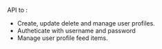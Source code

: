 API to :
* Create, update delete and manage user profiles.
* Autheticate with username and password
* Manage user profile feed items.
